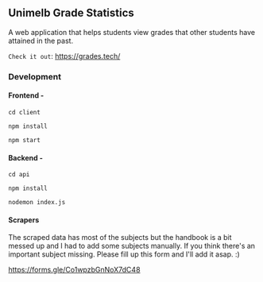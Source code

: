 ## Unimelb Grade Statistics

A web application that helps students view grades that other students have attained in the past.

`Check it out`: https://grades.tech/

### Development

#### Frontend -

```
cd client
```

```
npm install
```

```
npm start
```

#### Backend -

```
cd api
```

```
npm install
```

```
nodemon index.js
```

#### Scrapers

The scraped data has most of the subjects but the handbook is a bit messed up and I had to add some subjects manually. If you think there's an important subject missing. Please fill up this form and I'll add it asap. :)

https://forms.gle/Co1wpzbGnNoX7dC48
